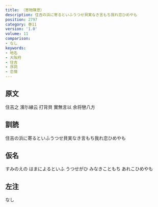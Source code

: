 ```yaml
---
title: （寄物陳思）
description: 住吉の浜に寄るといふうつせ貝実なき言もち我れ恋ひめやも
position: 2797
category: 巻11
version: '1.0'
volume: 11
comparison:
- なし
keywords:
- 地名
- 大阪府
- 住吉
- 序詞
- 恋情
---
```


## 原文

住吉之 濱尓縁云 打背貝 實無言以 余将戀八方

## 訓読

住吉の浜に寄るといふうつせ貝実なき言もち我れ恋ひめやも

## 仮名

すみのえの はまによるといふ うつせがひ みなきこともち あれこひめやも

## 左注

なし
